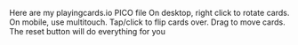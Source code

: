 Here are my playingcards.io PICO file
On desktop, right click to rotate cards. On mobile, use multitouch.
Tap/click to flip cards over. Drag to move cards. The reset button will do everything for you
